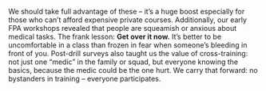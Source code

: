 We should take full advantage of these – it’s a huge boost especially for those who can’t afford expensive private courses. Additionally, our early FPA workshops revealed that people are squeamish or anxious about medical tasks. The frank lesson: **Get over it now.** It’s better to be uncomfortable in a class than frozen in fear when someone’s bleeding in front of you. Post-drill surveys also taught us the value of cross-training: not just one “medic” in the family or squad, but everyone knowing the basics, because the medic could be the one hurt. We carry that forward: no bystanders in training – everyone participates.